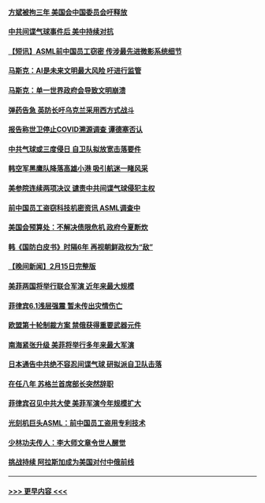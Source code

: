 #### [方斌被拘三年 美国会中国委员会吁释放](../pages/prog202/a103650782.md?t=02170943) 
#### [中共间谍气球事件后 美中持续对抗](../pages/prog202/a103650778.md?t=02170943) 
#### [【短讯】ASML前中国员工窃密 传涉最先进微影系统细节](../pages/prog202/a103650784.md?t=02170943) 
#### [马斯克：AI是未来文明最大风险 吁进行监管](../pages/prog202/a103650785.md?t=02170943) 
#### [马斯克：单一世界政府会导致文明崩溃](../pages/prog202/a103650566.md?t=02170943) 
#### [弹药告急 英防长吁乌克兰采用西方式战斗](../pages/prog202/a103650557.md?t=02170943) 
#### [报告称世卫停止COVID溯源调查 谭德塞否认](../pages/prog202/a103650560.md?t=02170943) 
#### [中共气球或三度侵日 自卫队拟放宽击落要件](../pages/prog202/a103650589.md?t=02170943) 
#### [韩空军黑鹰队降落高雄小港 吸引航迷一睹风采](../pages/prog202/a103650508.md?t=02170943) 
#### [美参院连续两项决议 谴责中共间谍气球侵犯主权](../pages/prog202/a103650487.md?t=02170943) 
#### [前中国员工盗窃科技机密资讯 ASML调查中](../pages/prog202/a103650380.md?t=02170943) 
#### [美国会预算处：不解决债限危机 政府今夏断炊](../pages/prog202/a103650469.md?t=02170943) 
#### [韩《国防白皮书》时隔6年 再视朝鲜政权为“敌”](../pages/prog202/a103650449.md?t=02170943) 
#### [【晚间新闻】2月15日完整版](../pages/prog202/a103650353.md?t=02170943) 
#### [美菲两国将举行联合军演 近年来最大规模](../pages/prog202/a103650356.md?t=02170943) 
#### [菲律宾6.1浅层强震 暂未传出灾情伤亡](../pages/prog202/a103650349.md?t=02170943) 
#### [欧盟第十轮制裁方案 禁俄获得重要武器元件](../pages/prog202/a103650225.md?t=02170943) 
#### [南海紧张升级 美菲将举行多年来最大军演](../pages/prog202/a103650224.md?t=02170943) 
#### [日本通告中共绝不容忍间谍气球 研拟派自卫队击落](../pages/prog202/a103650115.md?t=02170943) 
#### [在任八年 苏格兰首席部长突然辞职](../pages/prog202/a103650048.md?t=02170943) 
#### [菲律宾召见中共大使 美菲军演今年规模扩大](../pages/prog202/a103650037.md?t=02170943) 
#### [光刻机巨头ASML：前中国员工盗用专利技术](../pages/prog202/a103649916.md?t=02170943) 
#### [少林功夫传人：李大师文章令世人醒觉](../pages/prog202/a103649789.md?t=02170943) 
#### [挑战持续 阿拉斯加成为美国对付中俄前线](../pages/prog202/a103649772.md?t=02170943) 

----
#### [ >>> 更早内容 <<< ](../indexes/prog202-earlier.md)
